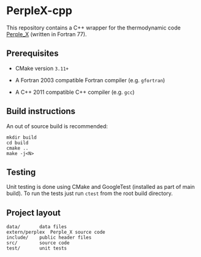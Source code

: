 # PerpleX-cpp

This repository contains a C++ wrapper for the thermodynamic code [Perple_X](perplex.ethz.ch) (written in Fortran 77).

## Prerequisites

- CMake version `3.11+`

- A Fortran 2003 compatible Fortran compiler (e.g. `gfortran`)

- A C++ 2011 compatible C++ compiler (e.g. `gcc`)

## Build instructions

An out of source build is recommended:

	mkdir build
	cd build
	cmake ..
	make -j<N>
	
## Testing

Unit testing is done using CMake and GoogleTest (installed as part of main build). 
To run the tests just run `ctest` from the root build directory.

## Project layout

	data/		data files
	extern/perplex	Perple_X source code
	include/	public header files
	src/		source code
	test/		unit tests
